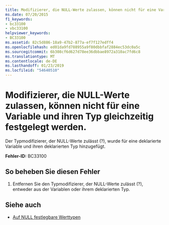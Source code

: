 ```yaml
---
title: Modifizierer, die NULL-Werte zulassen, können nicht für eine Variable und ihren Typ gleichzeitig festgelegt werden.
ms.date: 07/20/2015
f1_keywords:
- bc33100
- vbc33100
helpviewer_keywords:
- BC33100
ms.assetid: 82c5d886-18a9-47b2-877a-ef7f127edff4
ms.openlocfilehash: ed01da9fd788955a9f80dbbfaf2884ec53dc0a5c
ms.sourcegitcommit: 6b308cf6d627d78ee36dbbae8972a310ac7fd6c8
ms.translationtype: MT
ms.contentlocale: de-DE
ms.lasthandoff: 01/23/2019
ms.locfileid: "54640510"
---
```

# <a name="nullable-modifier-cannot-be-specified-on-both-a-variable-and-its-type"></a>Modifizierer, die NULL-Werte zulassen, können nicht für eine Variable und ihren Typ gleichzeitig festgelegt werden.
Der Typmodifizierer, der NULL-Werte zulässt (?), wurde für eine deklarierte Variable und ihren deklarierten Typ hinzugefügt.  
  
 **Fehler-ID:** BC33100  
  
## <a name="to-correct-this-error"></a>So beheben Sie diesen Fehler  
  
1.  Entfernen Sie den Typmodifizierer, der NULL-Werte zulässt (?), entweder aus der Variablen oder ihrem deklarierten Typ.  
  
## <a name="see-also"></a>Siehe auch
- [Auf NULL festlegbare Werttypen](../../visual-basic/programming-guide/language-features/data-types/nullable-value-types.md)
